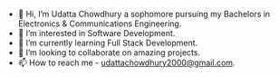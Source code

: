 - 👋 Hi, I’m Udatta Chowdhury a sophomore pursuing my Bachelors in Electronics & Communications Engineering.
- 👀 I’m interested in Software Development.
- 🌱 I’m currently learning Full Stack Development.
- 💞️ I’m looking to collaborate on amazing projects.
- 📫 How to reach me - udattachowdhury2000@gmail.com.

<!---
UdattaChowdhury/UdattaChowdhury is a ✨ special ✨ repository because its `README.md` (this file) appears on your GitHub profile.
You can click the Preview link to take a look at your changes.
--->

